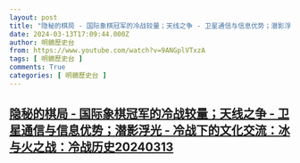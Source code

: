 ```yaml
---
layout: post
title: "隐秘的棋局 - 国际象棋冠军的冷战较量；天线之争 - 卫星通信与信息优势；潜影浮光 - 冷战下的文化交流：冰与火之战：冷战历史20240313"
date: 2024-03-13T17:09:44.000Z
author: 明鏡歷史台
from: https://www.youtube.com/watch?v=9ANGplVTxzA
tags: [ 明鏡歷史台 ]
comments: True
categories: [ 明鏡歷史台 ]
---
```

<!--1710349784000-->
[隐秘的棋局 - 国际象棋冠军的冷战较量；天线之争 - 卫星通信与信息优势；潜影浮光 - 冷战下的文化交流：冰与火之战：冷战历史20240313](https://www.youtube.com/watch?v=9ANGplVTxzA)
------

<div>

</div>
